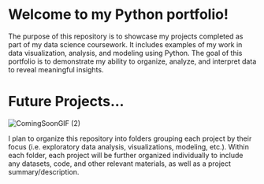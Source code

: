 # Welcome to my Python portfolio!
The purpose of this repository is to showcase my projects completed as part of my data science coursework. It includes examples of my work in data visualization, analysis, and modeling using Python. The goal of this portfolio is to demonstrate my ability to organize, analyze, and interpret data to reveal meaningful insights.

# Future Projects...

![ComingSoonGIF (2)](https://github.com/user-attachments/assets/82cb2ce7-1072-4636-bd20-fb7429d87e71)


I plan to organize this repository into folders grouping each project by their focus (i.e. exploratory data analysis, visualizations, modeling, etc.). Within each folder, each project will be further organized individually to include any datasets, code, and other relevant materials, as well as a project summary/description. 
